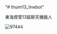 "# thuim13_linebot" 

東海資管13屆聊天機器人


![97444](https://user-images.githubusercontent.com/51176006/135723281-8e1a55e7-f573-4f76-b0d1-d723715d330c.jpg)
